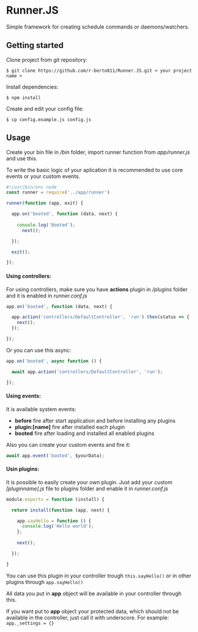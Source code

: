 # Runner.JS

Simple framework for creating schedule commands or daemons/watchers.

## Getting started

Clone project from git repository:
```
$ git clone https://github.com/r-berto811/Runner.JS.git < your project name >
```
Install dependencies:
```
$ npm install
```

Create and edit your config file:
```
$ cp config.example.js config.js
```

## Usage
Create your bin file in */bin* folder, import runner function from *app/runner.js* and use this.

To write the basic logic of your aplication it is recommended to use core events or your custom events.

```js
#!/usr/bin/env node
const runner = require('../app/runner')

runner(function (app, exit) {

  app.on('booted', function (data, next) {
    
    console.log('Booted');
      next();

  });

  exit();

});
```

#### Using controllers:
For using controllers, make sure you have **actions** plugin in */plugins* folder and it is enabled in *runner.conf.js*

```js
app.on('booted', function (data, next) {

  app.action('controllers/DefaultController', 'run').then(status => {
    next();
  });

});

```

Or you can use this async:

```js
app.on('booted', async function () {

  await app.action('controllers/DefaultController', 'run');

});
```

#### Using events:

It is available system events:

* **before** fire after start application and before installing any plugins
* **plugin:[name]** fire after installed each plugin
* **booted** fire after loading and installed all enabled plugins

Also you can create your custom events and fire it:

```js
await app.event('booted', $yourData);
```

#### Usin plugins:

It is possible to easily create your own plugin. Just add your custom *[pluginname].js* file to plugins folder and enable it in *runner.conf.js*

```js
module.exports = function (install) {

  return install(function (app, next) {

    app.sayHello = function () {
      console.log('Hello world');
    };
    
    next();

  });

}
```
You can use this plugin in your controller trough ``this.sayHello()`` or in other plugins through ``app.sayHello()``

All data you put in **app** object will be available in your controller through this.

If you want put to **app** object your protected data, which should not be available in the controller, just call it with underscore. For example: ``app._settings = {}``